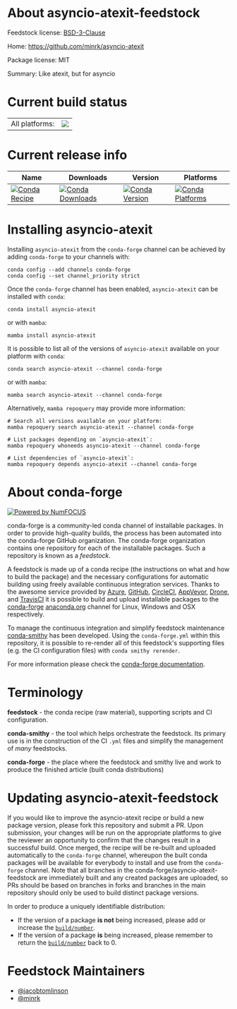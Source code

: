 About asyncio-atexit-feedstock
==============================

Feedstock license: [BSD-3-Clause](https://github.com/conda-forge/asyncio-atexit-feedstock/blob/main/LICENSE.txt)

Home: https://github.com/minrk/asyncio-atexit

Package license: MIT

Summary: Like atexit, but for asyncio

Current build status
====================


<table><tr><td>All platforms:</td>
    <td>
      <a href="https://dev.azure.com/conda-forge/feedstock-builds/_build/latest?definitionId=19653&branchName=main">
        <img src="https://dev.azure.com/conda-forge/feedstock-builds/_apis/build/status/asyncio-atexit-feedstock?branchName=main">
      </a>
    </td>
  </tr>
</table>

Current release info
====================

| Name | Downloads | Version | Platforms |
| --- | --- | --- | --- |
| [![Conda Recipe](https://img.shields.io/badge/recipe-asyncio--atexit-green.svg)](https://anaconda.org/conda-forge/asyncio-atexit) | [![Conda Downloads](https://img.shields.io/conda/dn/conda-forge/asyncio-atexit.svg)](https://anaconda.org/conda-forge/asyncio-atexit) | [![Conda Version](https://img.shields.io/conda/vn/conda-forge/asyncio-atexit.svg)](https://anaconda.org/conda-forge/asyncio-atexit) | [![Conda Platforms](https://img.shields.io/conda/pn/conda-forge/asyncio-atexit.svg)](https://anaconda.org/conda-forge/asyncio-atexit) |

Installing asyncio-atexit
=========================

Installing `asyncio-atexit` from the `conda-forge` channel can be achieved by adding `conda-forge` to your channels with:

```
conda config --add channels conda-forge
conda config --set channel_priority strict
```

Once the `conda-forge` channel has been enabled, `asyncio-atexit` can be installed with `conda`:

```
conda install asyncio-atexit
```

or with `mamba`:

```
mamba install asyncio-atexit
```

It is possible to list all of the versions of `asyncio-atexit` available on your platform with `conda`:

```
conda search asyncio-atexit --channel conda-forge
```

or with `mamba`:

```
mamba search asyncio-atexit --channel conda-forge
```

Alternatively, `mamba repoquery` may provide more information:

```
# Search all versions available on your platform:
mamba repoquery search asyncio-atexit --channel conda-forge

# List packages depending on `asyncio-atexit`:
mamba repoquery whoneeds asyncio-atexit --channel conda-forge

# List dependencies of `asyncio-atexit`:
mamba repoquery depends asyncio-atexit --channel conda-forge
```


About conda-forge
=================

[![Powered by
NumFOCUS](https://img.shields.io/badge/powered%20by-NumFOCUS-orange.svg?style=flat&colorA=E1523D&colorB=007D8A)](https://numfocus.org)

conda-forge is a community-led conda channel of installable packages.
In order to provide high-quality builds, the process has been automated into the
conda-forge GitHub organization. The conda-forge organization contains one repository
for each of the installable packages. Such a repository is known as a *feedstock*.

A feedstock is made up of a conda recipe (the instructions on what and how to build
the package) and the necessary configurations for automatic building using freely
available continuous integration services. Thanks to the awesome service provided by
[Azure](https://azure.microsoft.com/en-us/services/devops/), [GitHub](https://github.com/),
[CircleCI](https://circleci.com/), [AppVeyor](https://www.appveyor.com/),
[Drone](https://cloud.drone.io/welcome), and [TravisCI](https://travis-ci.com/)
it is possible to build and upload installable packages to the
[conda-forge](https://anaconda.org/conda-forge) [anaconda.org](https://anaconda.org/)
channel for Linux, Windows and OSX respectively.

To manage the continuous integration and simplify feedstock maintenance
[conda-smithy](https://github.com/conda-forge/conda-smithy) has been developed.
Using the ``conda-forge.yml`` within this repository, it is possible to re-render all of
this feedstock's supporting files (e.g. the CI configuration files) with ``conda smithy rerender``.

For more information please check the [conda-forge documentation](https://conda-forge.org/docs/).

Terminology
===========

**feedstock** - the conda recipe (raw material), supporting scripts and CI configuration.

**conda-smithy** - the tool which helps orchestrate the feedstock.
                   Its primary use is in the construction of the CI ``.yml`` files
                   and simplify the management of *many* feedstocks.

**conda-forge** - the place where the feedstock and smithy live and work to
                  produce the finished article (built conda distributions)


Updating asyncio-atexit-feedstock
=================================

If you would like to improve the asyncio-atexit recipe or build a new
package version, please fork this repository and submit a PR. Upon submission,
your changes will be run on the appropriate platforms to give the reviewer an
opportunity to confirm that the changes result in a successful build. Once
merged, the recipe will be re-built and uploaded automatically to the
`conda-forge` channel, whereupon the built conda packages will be available for
everybody to install and use from the `conda-forge` channel.
Note that all branches in the conda-forge/asyncio-atexit-feedstock are
immediately built and any created packages are uploaded, so PRs should be based
on branches in forks and branches in the main repository should only be used to
build distinct package versions.

In order to produce a uniquely identifiable distribution:
 * If the version of a package **is not** being increased, please add or increase
   the [``build/number``](https://docs.conda.io/projects/conda-build/en/latest/resources/define-metadata.html#build-number-and-string).
 * If the version of a package **is** being increased, please remember to return
   the [``build/number``](https://docs.conda.io/projects/conda-build/en/latest/resources/define-metadata.html#build-number-and-string)
   back to 0.

Feedstock Maintainers
=====================

* [@jacobtomlinson](https://github.com/jacobtomlinson/)
* [@minrk](https://github.com/minrk/)


